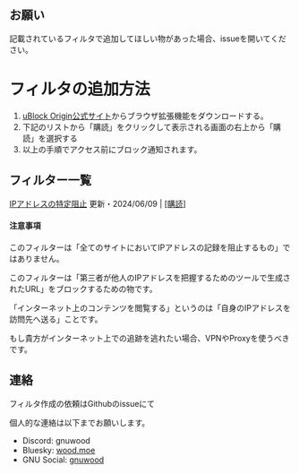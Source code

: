## お願い

記載されているフィルタで追加してほしい物があった場合、issueを開いてください。

# フィルタの追加方法

1. [uBlock Origin公式サイト](https://ublockorigin.com/)からブラウザ拡張機能をダウンロードする。
2. 下記のリストから「購読」をクリックして表示される画面の右上から「購読」を選択する
3. 以上の手順でアクセス前にブロック通知されます。

## フィルター一覧

[IPアドレスの特定阻止](https://github.com/GNUWood/ubo-filters/blob/main/GNUWood_IPGrab_block_filter.txt)  更新・2024/06/09 | [[購読]](https://subscribe.adblockplus.org/?location=https://raw.githubusercontent.com/GNUWood/ubo-filters/main/GNUWood_IPGrab_block_filter.txt&title=GNUWood%20IPGrab%20block%20filter)

#### 注意事項

このフィルターは「全てのサイトにおいてIPアドレスの記録を阻止するもの」ではありません。

このフィルターは「第三者が他人のIPアドレスを把握するためのツールで生成されたURL」をブロックするための物です。

「インターネット上のコンテンツを閲覧する」というのは「自身のIPアドレスを訪問先へ送る」ことです。

もし貴方がインターネット上での追跡を逃れたい場合、VPNやProxyを使うべきです。


## 連絡

フィルタ作成の依頼はGithubのissueにて

個人的な連絡は以下までお願いします。

- Discord: gnuwood
- Bluesky: [wood.moe](https://bsky.app/profile/wood.moe)
- GNU Social: [gnuwood](https://social.076.moe/gnuwood/)
